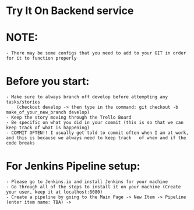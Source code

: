 # Try It On Backend service

# NOTE:
    - There may be some configs that you need to add to your GIT in order for it to function properly

# Before you start:
    - Make sure to always branch off develop before attempting any tasks/stories 
        (checkout develop -> then type in the command: git checkout -b make_of_your_new_branch develop)
    - Keep the story moving through the Trello Board
    - Be specific on what you did in your commit (this is so that we can keep track of what is happening)
    - COMMIT OFTEN!! I usually get told to commit often when I am at work, and this is because we always need to keep track   of when and if the code breaks

# For Jenkins Pipeline setup:

    - Please go to Jenkins.io and install Jenkins for your machine
    - Go through all of the steps to install it on your machine (Create your user, keep it at localhost:8080)
    - Create a pipeline by going to the Main Page -> New Item -> Pipeline (enter item name: TBA) -> 
